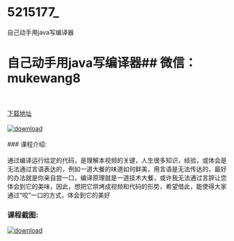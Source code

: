 # 5215177_
自己动手用java写编译器
# 自己动手用java写编译器## 微信：mukewang8
<br/></br>[下载地址](http://www.36tz.cn/article/5215177 "下载地址")
<br/></br>[![download](http://36tz.cn/muke_img/2020_09_2-9-300x174.png "下载地址")](http://www.36tz.cn/article/5215177 "下载地址")
<br/></br>### 课程介绍:<br/></br>通过编译运行给定的代码，是理解本视频的关键，人生很多知识，经验，或体会是无法通过言语表达的，例如一道大餐的味道如何鲜美，用言语是无法传达的，最好的办法就是你亲自尝一口，编译原理就是一道技术大餐，或许我无法通过言辞让您体会到它的美味，因此，想把它烘烤成视频和代码的形势，希望借此，能使得大家通过“咬”一口的方式，体会到它的美好

### 课程截图:
[![download](http://36tz.cn/muke_img/2020_09_1-10.png "下载地址")](http://www.36tz.cn/article/5215177 "下载地址")
